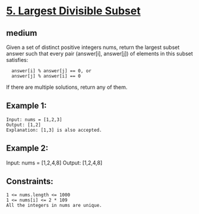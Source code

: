 # [5. Largest Divisible Subset](https://leetcode.com/problems/largest-divisible-subset/description/)

## medium

Given a set of distinct positive integers nums, return the largest subset answer such that every pair (answer[i], answer[j]) of elements in this subset satisfies:

      answer[i] % answer[j] == 0, or
      answer[j] % answer[i] == 0
If there are multiple solutions, return any of them.

 

## Example 1:

    Input: nums = [1,2,3]
    Output: [1,2]
    Explanation: [1,3] is also accepted.
## Example 2:

Input: nums = [1,2,4,8]
Output: [1,2,4,8]
 

## Constraints:

    1 <= nums.length <= 1000
    1 <= nums[i] <= 2 * 109
    All the integers in nums are unique.
